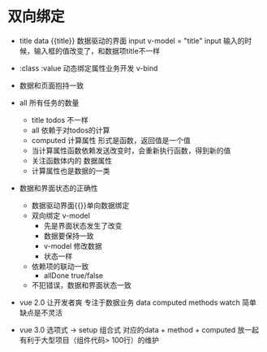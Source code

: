 # 双向绑定

- title data 
  {{title}}  数据驱动的界面
  input v-model = "title"
  input 输入的时候，输入框的值改变了，和数据项title不一样
- :class :value
  动态绑定属性业务开发  v-bind


- 数据和页面抱持一致

- all 所有任务的数量
   - title todos 不一样
   - all 依赖于对todos的计算
   - computed 计算属性
     形式是函数，返回值是一个值
   - 当计算属性函数依赖发送改变时，会重新执行函数，得到新的值
   - 关注函数体内的 数据属性
   - 计算属性也是数据的一类

- 数据和界面状态的正确性
     - 数据驱动界面{{}}单向数据绑定
     - 双向绑定 v-model
         - 先是界面状态发生了改变
         - 数据要保持一致
         - v-model 修改数据
         - 状态一样
    - 依赖项的联动一致
       - allDone  true/false
    - 不犯错误，数据和界面状态一致

- vue 2.0 让开发者爽 专注于数据业务
    data
    computed
    methods
    watch
    简单 缺点是不灵活
- vue 3.0
   选项式 -> setup 组合式 对应的data + method + computed 放一起
有利于大型项目（组件代码> 100行）的维护